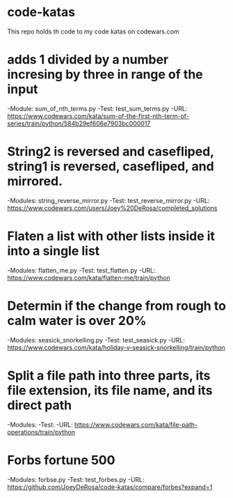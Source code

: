 # code-katas
This repo holds th code to my code katas on codewars.com

# adds 1 divided by a number incresing by three in range of the input
-Module: sum_of_nth_terms.py
-Test: test_sum_terms.py
-URL: https://www.codewars.com/kata/sum-of-the-first-nth-term-of-series/train/python/584b29ef606e7903bc000017

# String2 is reversed and casefliped, string1 is reversed, casefliped, and mirrored.
-Modules: string_reverse_mirror.py
-Test: test_reverse_mirror.py
-URL: https://www.codewars.com/users/Joey%20DeRosa/completed_solutions

# Flaten a list with other lists inside it into a single list
-Modules: flatten_me.py
-Test: test_flatten.py
-URL: https://www.codewars.com/kata/flatten-me/train/python

# Determin if the change from rough to calm water is over 20%
-Modules: seasick_snorkelling.py
-Test: test_seasick.py
-URL: https://www.codewars.com/kata/holiday-v-seasick-snorkelling/train/python

# Split a file path into three parts, its file extension, its file name, and its direct path
-Modules:
-Test:
-URL: https://www.codewars.com/kata/file-path-operations/train/python

# Forbs fortune 500
-Modules: forbse.py
-Test: test_forbes.py
-URL: https://github.com/JoeyDeRosa/code-katas/compare/forbes?expand=1